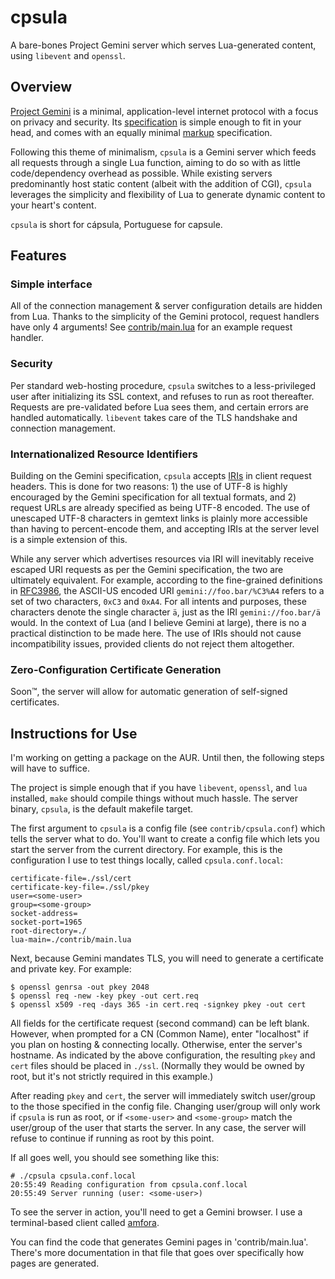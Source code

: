 
# cpsula

A bare-bones Project Gemini server which serves Lua-generated content, using `libevent` and
`openssl`.

## Overview

[Project Gemini](https://portal.mozz.us/gemini/gemini.circumlunar.space/docs/faq.gmi) is a minimal,
application-level internet protocol with a focus on privacy and security. Its
[specification](https://portal.mozz.us/gemini/gemini.circumlunar.space/docs/specification.gmi) is
simple enough to fit in your head, and comes with an equally minimal
[markup](https://portal.mozz.us/gemini/gemini.circumlunar.space/docs/gemtext.gmi) specification.

Following this theme of minimalism, `cpsula` is a Gemini server which feeds all requests through a
single Lua function, aiming to do so with as little code/dependency overhead as possible. While
existing servers predominantly host static content (albeit with the addition of CGI), `cpsula`
leverages the simplicity and flexibility of Lua to generate dynamic content to your heart's content.

`cpsula` is short for cápsula, Portuguese for capsule.

## Features

### Simple interface

All of the connection management & server configuration details are hidden from Lua. Thanks to the
simplicity of the Gemini protocol, request handlers have only 4 arguments! See
[contrib/main.lua](contrib/main.lua) for an example request handler.

### Security

Per standard web-hosting procedure, `cpsula` switches to a less-privileged user after initializing
its SSL context, and refuses to run as root thereafter. Requests are pre-validated before Lua sees
them, and certain errors are handled automatically. `libevent` takes care of the TLS handshake and
connection management.

### Internationalized Resource Identifiers

Building on the Gemini specification, `cpsula` accepts [IRIs](https://tools.ietf.org/html/rfc3987)
in client request headers. This is done for two reasons: 1) the use of UTF-8 is highly encouraged by
the Gemini specification for all textual formats, and 2) request URLs are already specified as being
UTF-8 encoded. The use of unescaped UTF-8 characters in gemtext links is plainly more accessible than
having to percent-encode them, and accepting IRIs at the server level is a simple extension of this.

While any server which advertises resources via IRI will inevitably receive escaped URI requests as
per the Gemini specification, the two are ultimately equivalent. For example, according to the
fine-grained definitions in [RFC3986](https://tools.ietf.org/html/rfc3986), the ASCII-US encoded URI
`gemini://foo.bar/%C3%A4` refers to a set of two characters, `0xC3` and `0xA4`. For all intents and
purposes, these characters denote the single character `ä`, just as the IRI `gemini://foo.bar/ä`
would. In the context of Lua (and I believe Gemini at large), there is no a practical distinction to
be made here. The use of IRIs should not cause incompatibility issues, provided clients do not
reject them altogether.

### Zero-Configuration Certificate Generation

Soon™, the server will allow for automatic generation of self-signed certificates.

## Instructions for Use

I'm working on getting a package on the AUR. Until then, the following steps will have to suffice.

The project is simple enough that if you have `libevent`, `openssl`, and `lua` installed, `make` should
compile things without much hassle. The server binary, `cpsula`, is the default makefile target.

The first argument to `cpsula` is a config file (see `contrib/cpsula.conf`) which tells the server
what to do. You'll want to create a config file which lets you start the server from the current
directory. For example, this is the configuration I use to test things locally, called
`cpsula.conf.local`:

    certificate-file=./ssl/cert
    certificate-key-file=./ssl/pkey
    user=<some-user>
    group=<some-group>
    socket-address=
    socket-port=1965
    root-directory=./
    lua-main=./contrib/main.lua

Next, because Gemini mandates TLS, you will need to generate a certificate and private key. For example:

    $ openssl genrsa -out pkey 2048
    $ openssl req -new -key pkey -out cert.req
    $ openssl x509 -req -days 365 -in cert.req -signkey pkey -out cert

All fields for the certificate request (second command) can be left blank. However, when prompted
for a CN (Common Name), enter "localhost" if you plan on hosting & connecting locally. Otherwise,
enter the server's hostname. As indicated by the above configuration, the resulting `pkey` and
`cert` files should be placed in `./ssl`. (Normally they would be owned by root, but it's not
strictly required in this example.)

After reading `pkey` and `cert`, the server will immediately switch user/group to the those
specified in the config file. Changing user/group will only work if `cpsula` is run as root, or if
`<some-user>` and `<some-group>` match the user/group of the user that starts the server. In any
case, the server will refuse to continue if running as root by this point.

If all goes well, you should see something like this:

    # ./cpsula cpsula.conf.local
    20:55:49 Reading configuration from cpsula.conf.local
    20:55:49 Server running (user: <some-user>)

To see the server in action, you'll need to get a Gemini browser. I use a terminal-based client
called [amfora](https://github.com/makeworld-the-better-one/amfora).

You can find the code that generates Gemini pages in 'contrib/main.lua'. There's more
documentation in that file that goes over specifically how pages are generated.


